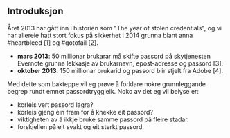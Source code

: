 ## Introduksjon
Året 2013 har gått inn i historien som "The year of stolen credentials", og vi har allereie hatt stort fokus på sikkerhet i 2014 grunna blant anna #heartbleed [1] og #gotofail [2].

- **mars 2013**: 50 millionar brukarar må skifte passord på skytjenesten Evernote grunna lekkasje av brukarnavn, epost-adresse og passord [3].
- **oktober 2013**: 150 millionar brukarid og passord blir stjelt fra Adobe [4].

Med dette som bakteppe vil eg prøve å forklare nokre grunnleggande begrep rundt emnet passordtryggleik.
Noko av det eg vil belyse er:
- korleis vert passord lagra?
- korleis gjeng ein fram for å knekke eit passord?
- viktigheten av å ikkje bruke samme passord på fleire stadar.
- forskjellen på eit svakt og eit sterkt passord.
